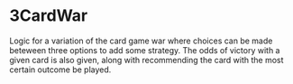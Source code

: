 # 3CardWar

Logic for a variation of the card game war where choices can be made beteween three options to add some strategy. 
The odds of victory with a given card is also given, along with recommending the card with the most certain outcome be played.
